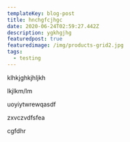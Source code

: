 ```yaml
---
templateKey: blog-post
title: hnchgfcjhgc
date: 2020-06-24T02:59:27.442Z
description: ygkhgjhg
featuredpost: true
featuredimage: /img/products-grid2.jpg
tags:
  - testing
---
```

klhkjghkjhljkh

lkjlkm/lm

uoyiytwrewqasdf

zxvczvdfsfea



cgfdhr